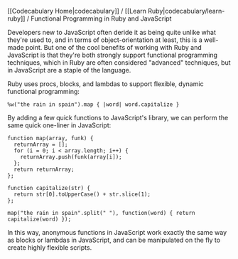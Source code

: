 [[Codecabulary Home|codecabulary]] / [[Learn Ruby|codecabulary/learn-ruby]] / Functional Programming in Ruby and JavaScript


<!-- ---title: Functional Programming in Ruby and JavaScript -->

Developers new to JavaScript often deride it as being quite unlike what they're used to, and in terms of object-orientation at least, this is a well-made point. But one of the cool benefits of working with Ruby and JavaScript is that they're both strongly support functional programming techniques, which in Ruby are often considered "advanced" techniques, but in JavaScript are a staple of the language. 

Ruby uses procs, blocks, and lambdas to support flexible, dynamic functional programming:

	%w("the rain in spain").map { |word| word.capitalize } 
	
By adding a few quick functions to JavaScript's library, we can perform the same quick one-liner in JavaScript:

	function map(array, funk) {
	  returnArray = [];
	  for (i = 0; i < array.length; i++) {
	    returnArray.push(funk(array[i]);
	  };
	  return returnArray;
	};
	
	function capitalize(str) {
	  return str[0].toUpperCase() + str.slice(1);
	};
	
	map("the rain in spain".split(" "), function(word) { return capitalize(word) });
	
In this way, anonymous functions in JavaScript work exactly the same way as blocks or lambdas in JavaScript, and can be manipulated on the fly to create highly flexible scripts.
